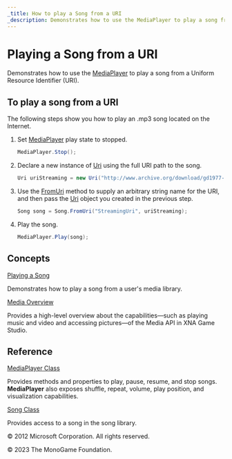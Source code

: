 ```yaml
---
_title: How to play a Song from a URI
_description: Demonstrates how to use the MediaPlayer to play a song from a Uniform Resource Identifier (URI).
---
```


# Playing a Song from a URI

Demonstrates how to use the [MediaPlayer](xref:Microsoft.Xna.Framework.Media.MediaPlayer) to play a song from a Uniform Resource Identifier (URI).

## To play a song from a URI

The following steps show you how to play an .mp3 song located on the Internet.

1. Set [MediaPlayer](xref:Microsoft.Xna.Framework.Media.MediaPlayer) play state to stopped.

    ```csharp
    MediaPlayer.Stop();
    ```

2. Declare a new instance of [Uri](http://msdn.microsoft.com/en-us/library/system.uri.aspx) using the full URI path to the song.

    ```csharp
    Uri uriStreaming = new Uri("http://www.archive.org/download/gd1977-05-08.shure57.stevenson.29303.flac16/gd1977-05-08d02t06_vbr.mp3");
    ```

3. Use the [FromUri](xref:Microsoft.Xna.Framework.Media.Song) method to supply an arbitrary string name for the URI, and then pass the [Uri](http://msdn.microsoft.com/en-us/library/system.uri.aspx) object you created in the previous step.

    ```csharp
    Song song = Song.FromUri("StreamingUri", uriStreaming);
    ```

4. Play the song.

    ```csharp
    MediaPlayer.Play(song);
    ```

## Concepts

[Playing a Song](HowTo_PlayASong.md)

Demonstrates how to play a song from a user's media library.

[Media Overview](../whatis/WhatIs_Audio.md)

Provides a high-level overview about the capabilities—such as playing music and video and accessing pictures—of the Media API in XNA Game Studio.

## Reference

[MediaPlayer Class](xref:Microsoft.Xna.Framework.Media.MediaPlayer)

Provides methods and properties to play, pause, resume, and stop songs. **MediaPlayer** also exposes shuffle, repeat, volume, play position, and visualization capabilities.

[Song Class](xref:Microsoft.Xna.Framework.Media.Song)

Provides access to a song in the song library.

© 2012 Microsoft Corporation. All rights reserved.

© 2023 The MonoGame Foundation.
